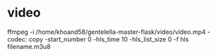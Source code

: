# video

ffmpeg -i /home/khoand58/gentelella-master-flask/video/video.mp4 -codec: copy -start_number 0 -hls_time 10 -hls_list_size 0 -f hls filename.m3u8
